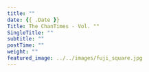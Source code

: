 ```yaml
---
title: ""
date: {{ .Date }}
Title: The ChanTimes - Vol. ""
SingleTitle: ""
subtitle: ""
postTime: ""
weight: ""
featured_image: ../../images/fuji_square.jpg
---
```


